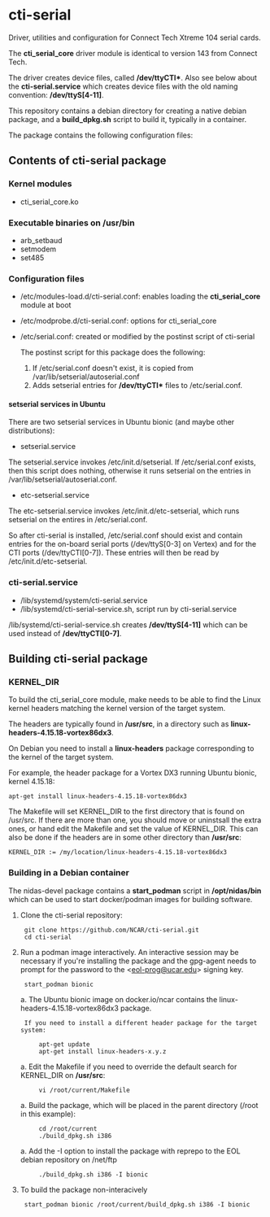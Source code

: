 # cti-serial
Driver, utilities and configuration for Connect Tech Xtreme 104 serial cards.

The **cti_serial_core** driver module is identical to version 143 from Connect Tech.

The driver creates device files, called **/dev/ttyCTI\***.  Also see below about the **cti-serial.service** which creates device files with the old naming convention: **/dev/ttyS[4-11]**.

This repository contains a debian directory for creating a native debian package, and a **build_dpkg.sh** script to build it, typically in a container.

The package contains the following configuration files:

## Contents of cti-serial package

### Kernel modules
- cti_serial_core.ko

### Executable binaries on /usr/bin
- arb_setbaud
- setmodem
- set485

### Configuration files
- /etc/modules-load.d/cti-serial.conf: enables loading the **cti_serial_core** module at boot
- /etc/modprobe.d/cti-serial.conf: options for cti_serial_core
- /etc/serial.conf: created or modified by the postinst script of cti-serial

    The postinst script for this package does the following:
    1. If /etc/serial.conf doesn't exist, it is copied from /var/lib/setserial/autoserial.conf
    2. Adds setserial entries for **/dev/ttyCTI\*** files to /etc/serial.conf.

#### setserial services in Ubuntu
There are two setserial services in Ubuntu bionic (and maybe other distributions):

- setserial.service

The setserial.service invokes /etc/init.d/setserial.  If /etc/serial.conf exists, then this
script does nothing, otherwise it runs setserial on the entries in /var/lib/setserial/autoserial.conf.

- etc-setserial.service

The etc-setserial.service invokes /etc/init.d/etc-setserial, which runs setserial on the entires in /etc/serial.conf.

So after cti-serial is installed, /etc/serial.conf should exist
and contain entries for the on-board serial ports
(/dev/ttyS[0-3] on Vertex) and for the CTI ports (/dev/ttyCTI[0-7]).
These entries will then be read by /etc/init.d/etc-setserial.

### cti-serial.service
- /lib/systemd/system/cti-serial.service
- /lib/systemd/cti-serial-service.sh, script run by cti-serial.service

/lib/systemd/cti-serial-service.sh creates **/dev/ttyS[4-11]** which can be used instead of **/dev/ttyCTI[0-7]**.
        
## Building cti-serial package

### KERNEL_DIR
To build the cti_serial_core module, make needs to be able to find the Linux kernel headers matching the kernel version of the target system.

The headers are typically found in **/usr/src**, in a directory such as **linux-headers-4.15.18-vortex86dx3**.

On Debian you need to install a **linux-headers** package corresponding to the kernel of the target system.  

For example, the header package for a Vortex DX3 running Ubuntu bionic, kernel 4.15.18:

    apt-get install linux-headers-4.15.18-vortex86dx3

The Makefile will set KERNEL_DIR to the first directory that is found on /usr/src.  If there are more than one, you should move or uninstsall the extra ones, or hand edit the Makefile and set the value of KERNEL_DIR. This can also be done if the headers are in some other directory than **/usr/src**:

    KERNEL_DIR := /my/location/linux-headers-4.15.18-vortex86dx3 

### Building in a Debian container
The nidas-devel package contains a **start_podman** script in **/opt/nidas/bin** which can be used to start docker/podman images for building software.

1. Clone the cti-serial repository:

        git clone https://github.com/NCAR/cti-serial.git
        cd cti-serial

1. Run a podman image interactively.  An interactive session may be necessary if you're installing
the package and the gpg-agent needs to prompt for the password to the \<eol-prog@ucar.edu\> signing key.

        start_podman bionic

    a. The Ubuntu bionic image on docker.io/ncar contains the linux-headers-4.15.18-vortex86dx3 package.

        If you need to install a different header package for the target system:

            apt-get update 
            apt-get install linux-headers-x.y.z

    a. Edit the Makefile if you need to override the default search for KERNEL_DIR on **/usr/src**:

            vi /root/current/Makefile

    a. Build the package, which will be placed in the parent directory (/root in this example):

            cd /root/current
            ./build_dpkg.sh i386

    a. Add the -I option to install the package with reprepo to the EOL debian repository on /net/ftp

            ./build_dpkg.sh i386 -I bionic

1. To build the package non-interacively

        start_podman bionic /root/current/build_dpkg.sh i386 -I bionic
